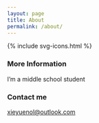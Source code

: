 ```yaml
---
layout: page
title: About
permalink: /about/
---
```


<html>
  <body>
    <div class="wrapper-footer">
      <div class="container">
        <footer class="footer">
          {% include svg-icons.html %}
        </footer>
      </div>
    </div>
  </body>
</html>

### More Information

I’m a middle school student

### Contact me

[xieyuenol@outlook.com](<mailto:xieyuenol@outlook.com>)